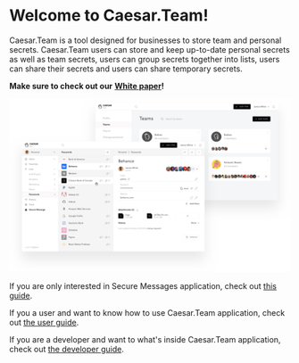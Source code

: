 # Welcome to Caesar.Team!

Caesar.Team is a tool designed for businesses to store team and personal secrets. Caesar.Team users can store and keep up-to-date personal secrets as well as team secrets, users can group secrets together into lists, users can share their secrets and users can share temporary secrets.


  
**Make sure to check out our** [**White paper**](https://github.com/caesar-team/docs/blob/master/wp.md)**!**

![](.gitbook/assets/image%20%2860%29.png)

If you are only interested in Secure Messages application, check out [this guide](https://github.com/caesar-team/docs/blob/master/user_docs/secure_messages.md#secure-messages).

If you a user and want to know how to use Caesar.Team application, check out [the user guide](https://github.com/caesar-team/docs/tree/master/user_docs). 

If you are a developer and want to what's inside Caesar.Team application, check out [the developer guide](https://github.com/caesar-team/docs/tree/master/dev_docs#developer-documentation).

